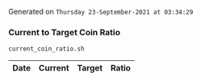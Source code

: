 Generated on `Thursday 23-September-2021 at 03:34:29`

### Current to Target Coin Ratio
`current_coin_ratio.sh`

Date|Current|Target|Ratio
---|---|---|---
